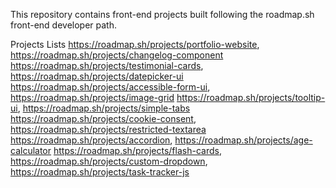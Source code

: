 This repository contains front-end projects built following the roadmap.sh front-end developer path.

Projects Lists
https://roadmap.sh/projects/portfolio-website, https://roadmap.sh/projects/changelog-component 
https://roadmap.sh/projects/testimonial-cards, https://roadmap.sh/projects/datepicker-ui
https://roadmap.sh/projects/accessible-form-ui, https://roadmap.sh/projects/image-grid
https://roadmap.sh/projects/tooltip-ui, https://roadmap.sh/projects/simple-tabs
https://roadmap.sh/projects/cookie-consent, https://roadmap.sh/projects/restricted-textarea
https://roadmap.sh/projects/accordion, https://roadmap.sh/projects/age-calculator
https://roadmap.sh/projects/flash-cards, https://roadmap.sh/projects/custom-dropdown, https://roadmap.sh/projects/task-tracker-js
